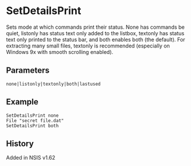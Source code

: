 # SetDetailsPrint

Sets mode at which commands print their status. None has commands be quiet, listonly has status text only added to the listbox, textonly has status text only printed to the status bar, and both enables both (the default). For extracting many small files, textonly is recommended (especially on Windows 9x with smooth scrolling enabled).

## Parameters

    none|listonly|textonly|both|lastused

## Example

	SetDetailsPrint none
	File "secret file.dat"
	SetDetailsPrint both

## History

Added in NSIS v1.62
